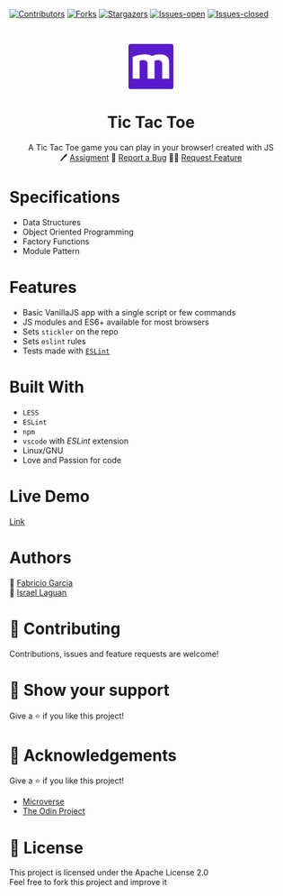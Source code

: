 <!-- PROJECT SHIELDS -->
<!--
*** "reference style" links are used for readability.
*** Reference links are enclosed in brackets [ ] instead of parentheses ( ).
*** See the bottom of this document for the declaration of the reference variables
*** for contributors-url, forks-url, etc. This is an optional, concise syntax you may use.
*** https://www.markdownguide.org/basic-syntax/#reference-style-links
-->

[![Contributors][contributors-shield]][contributors-url]
[![Forks][forks-shield]][forks-url]
[![Stargazers][stars-shield]][stars-url]
[![Issues-open][issues-open-shield]][issues-open-url]
[![Issues-closed][issues-closed-shield]][issues-closed-url]

<!-- PROJECT LOGO -->
<br />
<p align="center">
  <a href="https://www.microverse.org/">
    <img src="doc/microverse.png" alt="Logo" width="80" height="80">
  </a>

  <h1 align="center">
	Tic Tac Toe
  </h1>

  <p align="center">
    A Tic Tac Toe game you can play in your browser! created with JS
    <br />
	  🖊️
    <a href="https://www.theodinproject.com/courses/javascript/lessons/tic-tac-toe-javascript">Assigment</a>
    🐞
    <a href="https://github.com/Israel-Laguan/TicTacToe-JS/issues">Report a Bug</a>
    🙋‍♂️
    <a href="https://github.com/Israel-Laguan/TicTacToe-JS/issues">Request Feature</a>
  </p>
</p>

# Specifications

- Data Structures
- Object Oriented Programming
- Factory Functions
- Module Pattern

# Features

- Basic VanillaJS app with a single script or few commands
- JS modules and ES6+ available for most browsers
- Sets `stickler` on the repo
- Sets `eslint` rules
- Tests made with [`ESLint`](https://eslint.org/)

# Built With

- `LESS`
- `ESLint`
- `npm`
- `vscode` with _ESLint_ extension
- Linux/GNU
- Love and Passion for code

# Live Demo

[Link](https://raw.githack.com/Israel-Laguan/TicTacToe-JS/24623a2bc3f0764698f32103f8b48074abf91278/index.html)

# Authors

👨 [Fabricio Garcia](https://github.com/fabricio-garcia)\
👨 [Israel Laguan](https://github.com/Israel-Laguan)

# 🤝 Contributing

Contributions, issues and feature requests are welcome!

# 🤗 Show your support

Give a ⭐️ if you like this project!

# 🏅 Acknowledgements

Give a ⭐️ if you like this project!

- [Microverse](https://www.microverse.org/)
- [The Odin Project](https://www.theodinproject.com/)

# 📝 License

This project is licensed under the Apache License 2.0\
Feel free to fork this project and improve it

<!-- MARKDOWN LINKS & IMAGES -->
<!-- https://www.markdownguide.org/basic-syntax/#reference-style-links -->

[contributors-shield]: https://img.shields.io/github/contributors/Israel-Laguan/TicTacToe-JS?style=plastic
[contributors-url]: https://github.com/Israel-Laguan/TicTacToe-JS/graphs/contributors
[forks-shield]: https://img.shields.io/github/forks/Israel-Laguan/TicTacToe-JS?style=plastic
[forks-url]: https://github.com/Israel-Laguan/TicTacToe-JS/network/members
[stars-shield]: https://img.shields.io/github/stars/Israel-Laguan/TicTacToe-JS?style=plastic
[stars-url]: https://github.com/Israel-Laguan/TicTacToe-JS/stargazers
[issues-open-shield]: https://img.shields.io/github/issues/Israel-Laguan/TicTacToe-JS?style=plastic
[issues-closed-url]: https://github.com/Israel-Laguan/TicTacToe-JS/issues
[issues-closed-shield]: https://img.shields.io/github/issues-closed/Israel-Laguan/TicTacToe-JS?style=plastic
[issues-open-url]: https://github.com/Israel-Laguan/TicTacToe-JS/issues
